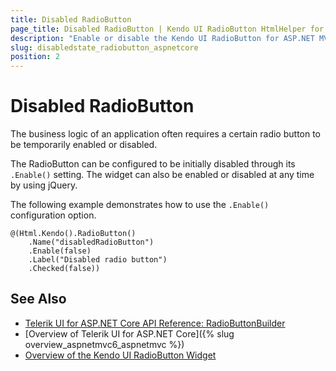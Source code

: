```yaml
---
title: Disabled RadioButton
page_title: Disabled RadioButton | Kendo UI RadioButton HtmlHelper for ASP.NET Core
description: "Enable or disable the Kendo UI RadioButton for ASP.NET MVC."
slug: disabledstate_radiobutton_aspnetcore
position: 2
---
```


# Disabled RadioButton

The business logic of an application often requires a certain radio button to be temporarily enabled or disabled.

The RadioButton can be configured to be initially disabled through its `.Enable()` setting. The widget can also be enabled or disabled at any time by using jQuery.

The following example demonstrates how to use the `.Enable()` configuration option.

    @(Html.Kendo().RadioButton()
        .Name("disabledRadioButton")
        .Enable(false)
        .Label("Disabled radio button")
        .Checked(false))

## See Also

* [Telerik UI for ASP.NET Core API Reference: RadioButtonBuilder](https://docs.telerik.com/aspnet-core/api/Kendo.Mvc.UI.Fluent/RadioButtonBuilder)
* [Overview of Telerik UI for ASP.NET Core]({% slug overview_aspnetmvc6_aspnetmvc %})
* [Overview of the Kendo UI RadioButton Widget](http://docs.telerik.com/kendo-ui/styles-and-layout/appearance-styling#customize-checkboxes-and-radio-buttons)
